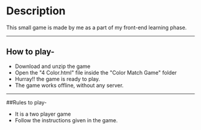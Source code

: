 # Description

This small game is made by me as a part of my front-end learning phase.

---
## How to play-

- Download and unzip the game
- Open the "4 Color.html" file inside the "Color Match Game" folder
- Hurray!! the game is ready to play.
- The game works offline, without any server.

---
##Rules to play-

- It is a two player game
- Follow the instructions given in the game.
